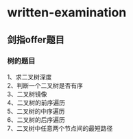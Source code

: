 # written-examination
## 剑指offer题目
### 树的题目
1、求二叉树深度  
2、判断一个二叉树是否有序  
3、二叉树镜像  
4、二叉树的前序遍历  
5、二叉树的中序遍历  
6、二叉树的后序遍历  
7、二叉树中任意两个节点间的最短路径  

